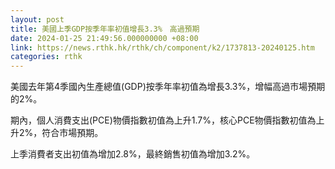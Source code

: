 ```yaml
---
layout: post
title: 美國上季GDP按季年率初值增長3.3%　高過預期
date: 2024-01-25 21:49:56.000000000 +08:00
link: https://news.rthk.hk/rthk/ch/component/k2/1737813-20240125.htm
categories: rthk
---
```


美國去年第4季國內生產總值(GDP)按季年率初值為增長3.3%，增幅高過市場預期的2%。

期內，個人消費支出(PCE)物價指數初值為上升1.7%，核心PCE物價指數初值為上升2%，符合市場預期。

上季消費者支出初值為增加2.8%，最終銷售初值為增加3.2%。
